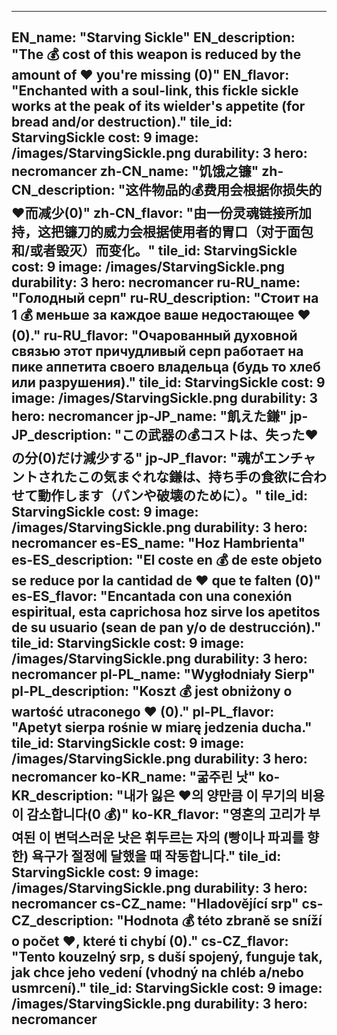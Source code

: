 ---

EN_name: "Starving Sickle"
EN_description: "The 💰 cost of this weapon is reduced by the amount of ❤️ you're missing (0)"
EN_flavor: "Enchanted with a soul-link, this fickle sickle works at the peak of its wielder's appetite (for bread and/or destruction)."
tile_id: StarvingSickle
cost: 9
image: /images/StarvingSickle.png
durability: 3
hero: necromancer
zh-CN_name: "饥饿之镰"
zh-CN_description: "这件物品的💰费用会根据你损失的❤️而减少(0)"
zh-CN_flavor: "由一份灵魂链接所加持，这把镰刀的威力会根据使用者的胃口（对于面包和/或者毁灭）而变化。"
tile_id: StarvingSickle
cost: 9
image: /images/StarvingSickle.png
durability: 3
hero: necromancer
ru-RU_name: "Голодный серп"
ru-RU_description: "Стоит на 1 💰 меньше за каждое ваше недостающее ❤️ (0)."
ru-RU_flavor: "Очарованный духовной связью этот причудливый серп работает на пике аппетита своего владельца (будь то хлеб или разрушения)."
tile_id: StarvingSickle
cost: 9
image: /images/StarvingSickle.png
durability: 3
hero: necromancer
jp-JP_name: "飢えた鎌"
jp-JP_description: "この武器の💰コストは、失った❤️の分(0)だけ減少する"
jp-JP_flavor: "魂がエンチャントされたこの気まぐれな鎌は、持ち手の食欲に合わせて動作します（パンや破壊のために）。"
tile_id: StarvingSickle
cost: 9
image: /images/StarvingSickle.png
durability: 3
hero: necromancer
es-ES_name: "Hoz Hambrienta"
es-ES_description: "El coste en 💰 de este objeto se reduce por la cantidad de ❤️ que te falten (0)"
es-ES_flavor: "Encantada con una conexión espiritual, esta caprichosa hoz sirve los apetitos de su usuario (sean de pan y/o de destrucción)."
tile_id: StarvingSickle
cost: 9
image: /images/StarvingSickle.png
durability: 3
hero: necromancer
pl-PL_name: "Wygłodniały Sierp"
pl-PL_description: "Koszt 💰 jest obniżony o wartość utraconego ❤️ (0)."
pl-PL_flavor: "Apetyt sierpa rośnie w miarę jedzenia ducha."
tile_id: StarvingSickle
cost: 9
image: /images/StarvingSickle.png
durability: 3
hero: necromancer
ko-KR_name: "굶주린 낫"
ko-KR_description: "내가 잃은 ❤️의 양만큼 이 무기의 비용이 감소합니다(0 💰)"
ko-KR_flavor: "영혼의 고리가 부여된 이 변덕스러운 낫은 휘두르는 자의 (빵이나 파괴를 향한) 욕구가 절정에 달했을 때 작동합니다."
tile_id: StarvingSickle
cost: 9
image: /images/StarvingSickle.png
durability: 3
hero: necromancer
cs-CZ_name: "Hladovějící srp"
cs-CZ_description: "Hodnota 💰 této zbraně se sníží o počet ❤️, které ti chybí (0)."
cs-CZ_flavor: "Tento kouzelný srp, s duší spojený, funguje tak, jak chce jeho vedení (vhodný na chléb a/nebo usmrcení)."
tile_id: StarvingSickle
cost: 9
image: /images/StarvingSickle.png
durability: 3
hero: necromancer
---